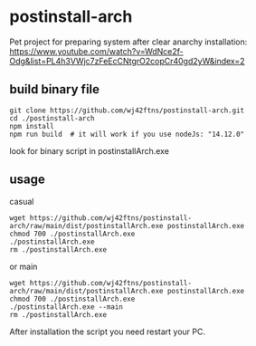 # postinstall-arch

Pet project for preparing system after clear anarchy installation: https://www.youtube.com/watch?v=WdNce2f-Odg&list=PL4h3VWjc7zFeEcCNtgrO2copCr40gd2yW&index=2

## build binary file

```shell
git clone https://github.com/wj42ftns/postinstall-arch.git
cd ./postinstall-arch
npm install
npm run build  # it will work if you use nodeJs: "14.12.0"
```

look for binary script in postinstallArch.exe

## usage

casual

```shell
wget https://github.com/wj42ftns/postinstall-arch/raw/main/dist/postinstallArch.exe postinstallArch.exe
chmod 700 ./postinstallArch.exe
./postinstallArch.exe
rm ./postinstallArch.exe
```

or main

```shell
wget https://github.com/wj42ftns/postinstall-arch/raw/main/dist/postinstallArch.exe postinstallArch.exe
chmod 700 ./postinstallArch.exe
./postinstallArch.exe --main
rm ./postinstallArch.exe
```

After installation the script you need restart your PC.